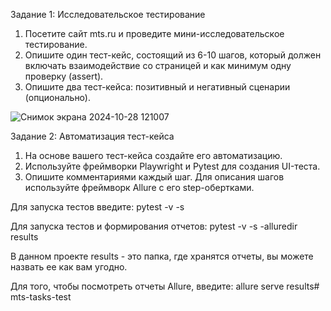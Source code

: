 Задание 1: Исследовательское тестирование<br/>

1. Посетите сайт mts.ru и проведите мини-исследовательское
тестирование.<br/>
2. Опишите один тест-кейс, состоящий из 6-10 шагов, который должен
включать взаимодействие со страницей и как минимум одну
проверку (assert).<br/>
3. Опишите два тест-кейса: позитивный и негативный сценарии (опционально).<br/>

![Снимок экрана 2024-10-28 121007](https://github.com/user-attachments/assets/a435d92e-cd20-4ab7-8501-1078baf3965a)<br/>

Задание 2: Автоматизация тест-кейса<br/>
1. На основе вашего тест-кейса создайте его автоматизацию.<br/>
2. Используйте фреймворки Playwright и Pytest для создания UI-теста.<br/>
3. Опишите комментариями каждый шаг. Для описания шагов используйте фреймворк Allure с его step-обертками.<br/>

  
Для запуска тестов введите: pytest -v -s<br/>

Для запуска тестов и формирования отчетов: pytest -v -s -alluredir results<br/>

В данном проекте results - это папка, где хранятся отчеты, вы можете назвать ее как вам угодно.<br/>

Для того, чтобы посмотреть отчеты Allure, введите: allure serve results#   m t s - t a s k s - t e s t <br/>
 
 
